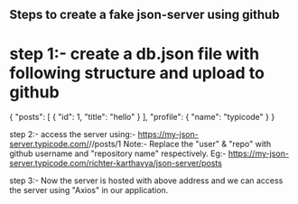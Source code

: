 ## Steps to create a fake json-server using github

# step 1:- create a db.json file with following structure and upload to github

{
    "posts": [
        {
            "id": 1,
            "title": "hello"
        }
    ],
    "profile": {
        "name": "typicode"
    }
}

step 2:- access the server using:- https://my-json-server.typicode.com/<user>/<repo>/posts/1
Note:- Replace the "user" & "repo" with github username and "repository name" respectively.
Eg:- https://my-json-server.typicode.com/richter-karthavya/json-server/posts

step 3:- Now the server is hosted with above address and we can access the server using "Axios" in our application.
